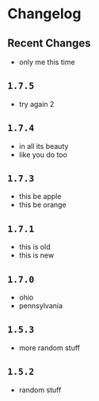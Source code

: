 # Changelog

## Recent Changes

- only me this time

## `1.7.5`

- try again 2

## `1.7.4`

- in all its beauty
- like you do too

## `1.7.3`

- this be apple
- this be orange

## `1.7.1`

- this is old
- this is new

## `1.7.0`

- ohio
- pennsylvania

## `1.5.3`

- more random stuff

## `1.5.2`

- random stuff
